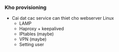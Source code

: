 ### Kho provisioning

 * Cai dat cac service can thiet cho webserver Linux
    *  LAMP
    *  Haproxy + keepalived
    *  IPtables (maybe)
    *  VPN (maybe)
    *  Setting user
    